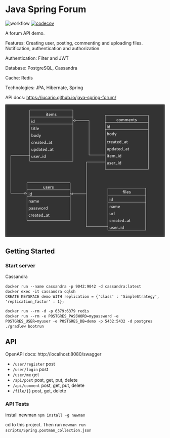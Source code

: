 # Java Spring Forum

![workflow](https://github.com/iucario/java-spring-forum/actions/workflows/gradle.yml/badge.svg)
[![codecov](https://codecov.io/gh/iucario/java-spring-forum/branch/main/graph/badge.svg?token=BCPV9T9XSW)](https://codecov.io/gh/iucario/java-spring-forum)

A forum API demo.

Features: Creating user, posting, commenting and uploading files. Notification, authentication and authorization.

Authentication: Filter and JWT

Database: PostgreSQL, Cassandra

Cache: Redis

Technologies: JPA, Hibernate, Spring

API docs: https://iucario.github.io/java-spring-forum/

![](Demo%20Diagram.png)

## Getting Started

### Start server

Cassandra

```shell
docker run --name cassandra -p 9042:9042 -d cassandra:latest
docker exec -it cassandra cqlsh
CREATE KEYSPACE demo WITH replication = {'class' : 'SimpleStrategy', 'replication_factor' : 1};
```

```shell
docker run --rm -d -p 6379:6379 redis
docker run --rm -e POSTGRES_PASSWORD=mypassword -e POSTGRES_USER=myuser -e POSTGRES_DB=demo -p 5432:5432 -d postgres
./gradlew bootrun
```

## API

OpenAPI docs: http://localhost:8080/swagger

- `/user/register` post
- `/user/login` post
- `/user/me` get
- `/api/post` post, get, put, delete
- `/api/comment` post, get, put, delete
- `/file/{}` post, get, delete

### API Tests

install newman
`npm install -g newman`

cd to this project. Then run `newman run scripts/Spring.postman_collection.json`
